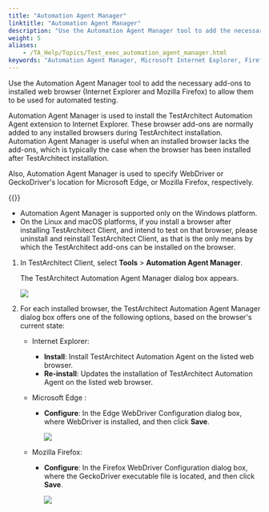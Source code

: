 ```yaml
--- 
title: "Automation Agent Manager"
linktitle: "Automation Agent Manager"
description: "Use the Automation Agent Manager tool to add the necessary add-ons to installed web browser (Internet Explorer and Mozilla Firefox) to allow them to be used for automated testing."
weight: 5
aliases: 
    - /TA_Help/Topics/Test_exec_automation_agent_manager.html
keywords: "Automation Agent Manager, Microsoft Internet Explorer, Firefox, Microsoft Edge"
---
```


Use the Automation Agent Manager tool to add the necessary add-ons to installed web browser \(Internet Explorer and Mozilla Firefox\) to allow them to be used for automated testing.

Automation Agent Manager is used to install the TestArchitect Automation Agent extension to Internet Explorer. These browser add-ons are normally added to any installed browsers during TestArchitect installation. Automation Agent Manager is useful when an installed browser lacks the add-ons, which is typically the case when the browser has been installed after TestArchitect installation.

Also, Automation Agent Manager is used to specify WebDriver or GeckoDriver's location for Microsoft Edge, or Mozilla Firefox, respectively.

{{<important>}}

-   Automation Agent Manager is supported only on the Windows platform.
-   On the Linux and macOS platforms, if you install a browser after installing TestArchitect Client, and intend to test on that browser, please uninstall and reinstall TestArchitect Client, as that is the only means by which the TestArchitect add-ons can be installed on the browser.

1.  In TestArchitect Client, select **Tools** \> **Automation Agent Manager**.

    The TestArchitect Automation Agent Manager dialog box appears.

    ![](/images/TA_Help/Images/automation_extension_manager_dialog_2.png)

2.  For each installed browser, the TestArchitect Automation Agent Manager dialog box offers one of the following options, based on the browser's current state:

    -   Internet Explorer:
        -   **Install**: Install TestArchitect Automation Agent on the listed web browser.
        -   **Re-install**: Updates the installation of TestArchitect Automation Agent on the listed web browser.
    -   Microsoft Edge :
        -   **Configure**: In the Edge WebDriver Configuration dialog box, where WebDriver is installed, and then click **Save**.

            ![](/images/TA_Automation/Images/configure_web_driver.png)

    -   Mozilla Firefox:
        -   **Configure**: In the Firefox WebDriver Configuration dialog box, where the GeckoDriver executable file is located, and then click **Save**.

            ![](/images/TA_Automation/Images/configure_web_driver_FF.png)



